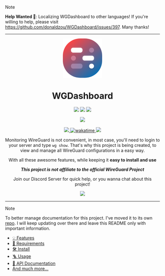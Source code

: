> [!NOTE]
> **Help Wanted 🎉**: Localizing WGDashboard to other languages! If you're willing to help, please visit https://github.com/donaldzou/WGDashboard/issues/397. Many thanks!

<hr>

<p align="center">
  <img alt="WGDashboard" src="./src/static/app/public/img/logo.png" width="128">
</p>

<h1 align="center">WGDashboard</h1>

<p align="center">
  <img src="https://forthebadge.com/images/badges/made-with-python.svg">
  <img src="https://forthebadge.com/images/badges/made-with-javascript.svg">
  <img src="https://forthebadge.com/images/badges/license-mit.svg">
</p>

<p align="center">
  <img src="https://forthebadge.com/images/badges/built-with-love.svg">
</p>

<p align="center">
  <a href="https://github.com/donaldzou/wireguard-dashboard/releases/latest">
    <img src="https://img.shields.io/github/v/release/donaldzou/wireguard-dashboard">
  </a>
  <a href="https://wakatime.com/badge/github/donaldzou/WGDashboard">
    <img src="https://wakatime.com/badge/github/donaldzou/WGDashboard.svg" alt="wakatime">
  </a>
  <a href="https://hits.seeyoufarm.com">
    <img src="https://hits.seeyoufarm.com/api/count/incr/badge.svg?url=https%3A%2F%2Fgithub.com%2Fdonaldzou%2FWGDashboard&count_bg=%2379C83D&title_bg=%23555555&icon=github.svg&icon_color=%23E7E7E7&title=Visitor&edge_flat=false"/>
  </a>
</p>

<p align="center">
  Monitoring WireGuard is not convenient, in most case, you'll need to login to your server and type <code>wg show</code>. That's why this project is being created, to view and manage all WireGuard configurations in a easy way.
</p>

<p align="center">
  With all these awesome features, while keeping it <b>easy to install and use</b>
</p>

<p align="center">
  <b><i>This project is not affiliate to the official WireGuard Project</i></b>
</p>

<p align="center">
  Join our Discord Server for quick help, or you wanna chat about this project!
</p>

<p align="center">
  <a align="center" href="https://discord.gg/72TwzjeuWm">
    <img src="https://img.shields.io/discord/1276818723637956628?labelColor=ffffff&style=for-the-badge&logo=discord&label=Discord">
  </a>
</p> 

<hr>

> [!NOTE]
> To better manage documentation for this project. I've moved it to its own [repo](https://github.com/donaldzou/WGDashboard-Documentation). I will keep updating over there and leave this README only with important information.

- [💡 Features](https://donaldzou.github.io/WGDashboard-Documentation/features.html)
- [📝 Requirements](https://donaldzou.github.io/WGDashboard-Documentation/requirements.html)
- [🛠 Install﻿](https://donaldzou.github.io/WGDashboard-Documentation/install.html)
- [🪜 Usage﻿](https://donaldzou.github.io/WGDashboard-Documentation/usage.html)
- [📖 API Documentation﻿](https://donaldzou.github.io/WGDashboard-Documentation/api-documentation.html)
- [And much more...](https://donaldzou.github.io/WGDashboard-Documentation/)
